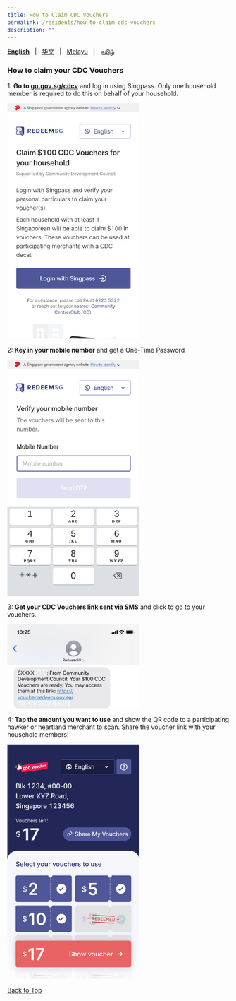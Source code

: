 ```yaml
---
title: How to Claim CDC Vouchers
permalink: /residents/how-to-claim-cdc-vouchers
description: ""
---
```

**[English](how-to-claim-cdc-vouchers)** &nbsp;&nbsp;&#124;&nbsp;&nbsp; [华文](how-to-claim-cdc-vouchers-chinese)  &nbsp;&nbsp;&#124;&nbsp;&nbsp; [Melayu](how-to-claim-cdc-vouchers-malay) &nbsp;&nbsp;&#124;&nbsp;&nbsp; [தமிழ்](how-to-claim-cdc-vouchers-tamil)

<a id="pagetop"></a>

### How to claim your CDC Vouchers

1: **Go to [go.gov.sg/cdcv](https://go.gov.sg/cdcv)** and log in using Singpass. Only one household member is required to do this on behalf of your household.

<img src="/images/residents/screengrabs-for-infographics/english/Log%20in_En_5Nov-m.jpg" alt="Step 1" style="width:300px !important; !important;" />


2: **Key in your mobile number** and get a One-Time Password

<img src="/images/residents/screengrabs-for-infographics/english/M_MobileNumber_En_5Nov.png" alt="Step 2" style="width:300px !important; !important;" />


3: **Get your CDC Vouchers link sent via SMS** and click to go to your vouchers.

<img src="/images/residents/screengrabs-for-infographics/english/Masked%20NRIC.jpg" alt="Step 3" style="width:300px !important; !important;" />

4: **Tap the amount you want to use** and show the QR code to a participating hawker or heartland merchant to scan. Share the voucher link with your household members!

<img src="/images/residents/screengrabs-for-infographics/english/mixed%20vouchers_17.png" alt="Step 4" style="width:300px !important; !important;" />


[Back to Top](#pagetop)